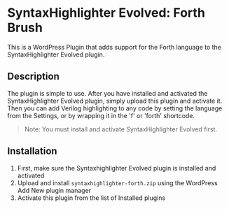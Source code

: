 # SyntaxHighlighter Evolved: Forth Brush

This is a WordPress Plugin that adds support for the Forth language to the SyntaxHighlighter Evolved plugin.

## Description

The plugin is simple to use. After you have installed and activated the SyntaxHighlighter Evolved plugin,
simply upload this plugin and activate it. Then you can add Verilog highlighting to any code by setting
the language from the Settings, or by wrapping it in the 'f' or 'forth' shortcode.

> Note: You must install and activate SyntaxHighlighter Evolved first.

## Installation

1. First, make sure the Syntaxhighlighter Evolved plugin is installed and activated
2. Upload and install `syntaxhighlighter-forth.zip` using the WordPress Add New plugin manager
3. Activate this plugin from the list of Installed plugins
